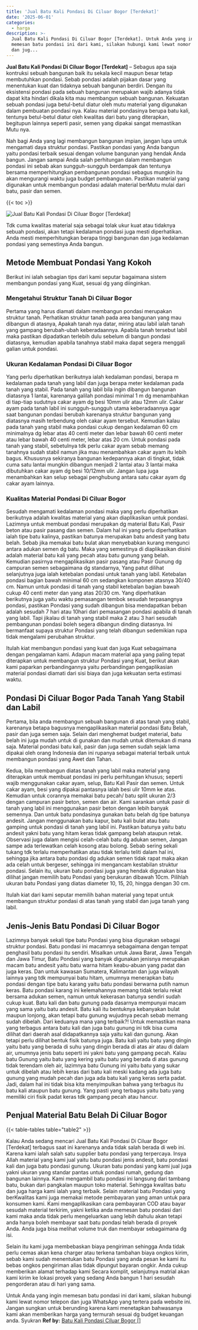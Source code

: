 ```yaml
---
title: 'Jual Batu Kali Pondasi Di Ciluar Bogor [Terdekat]'
date: '2025-06-01'
categories:
  - harga
description: >-
  Jual Batu Kali Pondasi Di Ciluar Bogor [Terdekat]. Untuk Anda yang ingin
  memesan batu pondasi ini dari kami, silakan hubungi kami lewat nomor telepon
  dan jug...
---
```


**Jual Batu Kali Pondasi Di Ciluar Bogor \[Terdekat\]** – Sebagus apa saja kontruksi sebuah bangunan baik itu sekala kecil maupun besar tetap membutuhkan pondasi. Sebab pondasi adalah pijakan dasar yang menentukan kuat dan tidaknya sebuah bangunan berdiri. Dengan itu eksistensi pondasi pada sebuah bangunan merupakan wajib adanya tidak dapat kita hindari dikala kita mau membangun sebuah bangunan. Kekuatan sebuah pondasi juga betul-betul diatur oleh mutu material yang digunakan dalam pembuatan pondasi nya. Kalau material pondasinya berupa batu kali, tentunya betul-betul diatur oleh kwalitas dari batu yang diterapkan, begitupun lainnya seperti pasir, semen yang dipakai sangat memastikan Mutu nya.

Nah bagi Anda yang lagi membangun bangunan impian, jangan lupa untuk mengamati daya struktur pondasi. Pastikan pondasi yang Anda bangun yaitu pondasi terbaik sesuai dengan volume bangunan yang hendak Anda bangun. Jangan sampai Anda salah perhitungan dalam membangun pondasi ini sebab akan sungguh-sungguh berdampak dan tentunya bersama memperhitungkan pembangunan pondasi sebagus mungkin itu akan mengurangi waktu juga budget pembangunan. Pastikan material yang digunakan untuk membangun pondasi adalah material berMutu mulai dari batu, pasir dan semen.

{{< toc >}}

![Jual Batu Kali Pondasi Di Ciluar Bogor [Terdekat]](/images/jual-batu-kali-18.png)

Tdk cuma kwalitas material saja sebagai tolak ukur kuat atau tidaknya sebuah pondasi, akan tetapi kedalaman pondasi juga mesti diperhatikan. Anda mesti memperhitungkan berapa tinggi bangunan dan juga kedalaman pondasi yang semestinya Anda bangun.

## Metode Membuat Pondasi Yang Kokoh

Berikut ini ialah sebagian tips dari kami seputar bagaimana sistem membangun pondasi yang Kuat, sesuai dg yang diinginkan.

### Mengetahui Struktur Tanah Di Ciluar Bogor

Pertama yang harus diamati dalam membangun pondasi merupakan struktur tanah. Perhatikan struktur tanah pada area bangunan yang mau dibangun di atasnya, Apakah tanah nya datar, miring atau labil ialah tanah yang gampang berubah-ubah keberadaannya. Apabila tanah tersebut labil maka pastikan dipadatkan terlebih dulu sebelum di bangun pondasi diatasnya, kemudian apabila tanahnya stabil maka dapat segera menggali galian untuk pondasi.

### Ukuran Kedalaman Pondasi Di Ciluar Bogor

Yang perlu diperhatikan berikutnya ialah kedalaman pondasi, berapa m kedalaman pada tanah yang labil dan juga berapa meter kedalaman pada tanah yang stabil. Pada tanah yang labil bila ingin dibangun bangunan diatasnya 1 lantai, karenanya galilah pondasi minimal 1 m dg menambahkan di tiap-tiap sudutnya cakar ayam dg besi 10mm ulir atau 12mm ulir. Cakar ayam pada tanah labil ini sungguh-sungguh utama keberadaannya agar saat bangunan pondasi berubah karenanya struktur bangunan yang diatasnya masih terbendung oleh cakar ayam tersebut. Kemudian kalau pada tanah yang stabil maka pondasi cukup dengan kedalaman 60 cm minimalnya dg lebar atas 40 centi meter dan lebar bawah 60 centi meter atau lebar bawah 40 centi meter, lebar atas 20 cm. Untuk pondasi pada tanah yang stabil, sebetulnya tdk perlu cakar ayam sebab memang tanahnya sudah stabil namun jika mau menambahkan cakar ayam itu lebih bagus. Khususnya sekiranya bangunan kedepannya akan di tingkat, tidak cuma satu lantai mungkin dibangun menjadi 2 lantai atau 3 lantai maka dibutuhkan cakar ayam dg besi 10/12mm ulir. Jangan lupa juga menambahkan kan selup sebagai penghubung antara satu cakar ayam dg cakar ayam lainnya.

### Kualitas Material Pondasi Di Ciluar Bogor

Sesudah mengamati kedalaman pondasi maka yang perlu diperhatikan berikutnya adalah kwalitas material yang akan diaplikasikan untuk pondasi. Lazimnya untuk membuat pondasi merupakan dg material Batu Kali, Pasir beton atau pasir pasang dan semen. Dalam hal ini yang perlu diperhatikan ialah tipe batu kalinya, pastikan batunya merupakan batu andesit yang batu belah. Sebab jika memakai batu bulat akan menyebabkan kurang mengunci antara adukan semen dg batu. Maka yang semestinya di diaplikasikan disini adalah material batu kali yang pecah atau batu gunung yang belah. Kemudian pasirnya mengaplikasikan pasir pasang atau Pasir Gunung dg campuran semen sebagaimana dg standarnya, Yang patut dilihat selanjutnya juga ialah ketebalan pondasi untuk tanah yang labil. Ketebalan pondasi bagian bawah minimal 60 cm sedangkan komponen atasnya 30/40 cm. Namun untuk pondasi di tanah yang stabil ketebalan bagian bawah cukup 40 centi meter dan yang atas 20/30 cm. Yang diperhatikan berikutnya juga yaitu waktu pemasangan tembok sesudah terpasangnya pondasi, pastikan Pondasi yang sudah dibangun bisa mendapatkan beban adalah sesudah 7 hari atau 10hari dari pemasangan pondasi apabila di tanah yang labil. Tapi jikalau di tanah yang stabil maka 2 atau 3 hari sesudah pembangunan pondasi boleh segera dibangun dinding diatasnya. Ini bermanfaat supaya struktur Pondasi yang telah dibangun sedemikian rupa tidak mengalami perubahan struktur.

Itulah kiat membangun pondasi yang kuat dan juga Kuat sebagaimana dengan pengalaman kami. Adapun macam material apa yang paling tepat diterapkan untuk membangun struktur Pondasi yang Kuat, berikut akan kami paparkan perbandingannya yaitu perbandingan pengaplikasian material pondasi diamati dari sisi biaya dan juga kekuatan serta estimasi waktu.

## Pondasi Di Ciluar Bogor Pada Tanah Yang Stabil dan Labil

Pertama, bila anda membangun sebuah bangunan di atas tanah yang stabil, karenanya betapa bagusnya mengaplikasikan material pondasi Batu Belah, pasir dan juga semen saja. Selain dari menghemat budget material, batu belah ini juga mudah untuk di gunakan dan mudah untuk ditemukan di mana saja. Material pondasi batu kali, pasir dan juga semen sudah sejak lama dipakai oleh orang Indonesia dan ini rupanya sebagai material terbaik untuk membangun pondasi yang Awet dan Tahan.

Kedua, bila membangun diatas tanah yang labil maka material yang diterapkan untuk membuat pondasi ini perlu perhitungan khusus; seperti wajib menggunakan cakar ayam, selup, Batu Kali Pasir dan semen. Untuk cakar ayam, besi yang dipakai pantasnya ialah besi ulir 10mm ke atas. Kemudian untuk corannya memakai batu pecah/ batu split ukuran 2/3 dengan campuran pasir beton, semen dan air. Kami sarankan untuk pasir di tanah yang labil ini menggunakan pasir beton dengan lebih banyak semennya. Dan untuk batu pondasinya gunakan batu belah dg tipe batunya andesit. Jangan menggunakan batu kapur, batu kali bulat atau batu gamping untuk pondasi di tanah yang labil ini. Pastikan batunya yaitu batu andesit yakni batu yang hitam keras tidak gampang belah ataupun retak. Observasi juga dalam mengisi celah-celah batu dg adukan semen, Jangan sampe ada terlewatkan celah kosong atau bolong. Sebab sering sekali tukang tdk terlalu memperhatikan atau tidak terlalu teliti dalam hal ini, sehingga jika antara batu pondasi dg adukan semen tidak rapat maka akan ada celah untuk bergeser, sehingga ini mengancam kestabilan struktur pondasi. Selain itu, ukuran batu pondasi juga yang hendak digunakan bisa dilihat jangan memilih batu Pondasi yang berukuran dibawah 10cm. Pilihlah ukuran batu Pondasi yang diatas diameter 10, 15, 20, hingga dengan 30 cm.

Itulah kiat dari kami seputar memilih bahan material yang tepat untuk membangun struktur pondasi di atas tanah yang stabil dan juga tanah yang labil.

## Jenis-Jenis Batu Pondasi Di Ciluar Bogor

Lazimnya banyak sekali tipe batu Pondasi yang bisa digunakan sebagai struktur pondasi. Batu pondasi ini macamnya sebagaimana dengan tempat penghasil batu pondasi itu sendiri. Misalkan untuk Jawa Barat, Jawa Tengah dan Jawa Timur, Batu Pondasi yang banyak digunakan jenisnya merupakan macam batu andesit yaitu batu warna hitam keabu-abuan yang padat dan juga keras. Dan untuk kawasan Sumatera, Kalimantan dan juga wilayah lainnya yang tdk mempunyai batu hitam, umumnya menerapkan batu pondasi dengan tipe batu karang yaitu batu pondasi berwarna putih namun keras. Batu pondasi karang ini kelemahannya memang tidak terlalu rekat bersama adukan semen, namun untuk kekerasan batunya sendiri sudah cukup kuat. Batu kali dan batu gunung pada dasarnya mempunyai macam yang sama yaitu batu andesit. Batu kali itu bentuknya kebanyakan bulat maupun lonjong, akan tetapi batu gunung wujudnya pecah sebab memang sudah dibelah. Dari keduanya mana yang terbaik?! Untuk memastikan mana yang terbagus antara batu kali dan juga batu gunung ini tdk bisa cuma dilihat dari daerah asal didapatkannya saja yaitu kali dan gunung. Akan tetapi perlu dilihat bentuk fisik batunya juga. Batu kali yaitu batu yang dingin yaitu batu yang berada di suhu yang dingin berada di atas air atau di dalam air, umumnya jenis batu seperti ini yakni batu yang gampang pecah. Kalau batu Gunung yaitu batu yang kering yaitu batu yang berada di atas gunung tidak terendam oleh air, lazimnya batu Gunung ini yaitu batu yang sukar untuk dibelah atau lebih keras dari batu kali meski kadang ada juga batu gunung yang mudah pecah dan juga ada batu kali yang keras serta padat. Jadi, dalam hal ini tidak bisa kita menyimpulkan bahwa yang terbagus itu batu kali ataupun batu gunung. Yang pasti yang terbagus yaitu batu yang memiliki ciri fisik padat keras tdk gampang pecah atau hancur.

## Penjual Material Batu Belah Di Ciluar Bogor

{{< table-tables table="table2" >}}

Kalau Anda sedang mencari Jual Batu Kali Pondasi Di Ciluar Bogor \[Terdekat\] terbagus saat ini karenanya anda tidak salah berada di web ini. Karena kami ialah salah satu supplier batu pondasi yang terpercaya. Insya Allah material yang kami jual yaitu batu pondasi jenis andesit, batu pondasi kali dan juga batu pondasi gunung. Ukuran batu pondasi yang kami jual juga yakni ukuran yang standar pantas untuk pondasi rumah, gedung dan bangunan lainnya. Kami mengambil batu pondasi ini langsung dari tambang batu, bukan dari pangkalan maupun toko material. Sehingga kwalitas batu dan juga harga kami ialah yang terbaik. Selain material batu Pondasi yang berKwalitas kami juga memakai metode pembayaran yang aman untuk para konsumen kami. Kami mengaplikasikan cara pembayaran COD atau bayar sesudah material terkirim, yakni ketika anda memesan batu pondasi dari kami maka anda tidak perlu mengeluarkan uang lebih dahulu akan tetapi anda hanya boleh membayar saat batu pondasi telah berada di proyek Anda. Anda juga bisa melihat volume truk dan membayar sebagaimana dg isi.

Selain itu kami juga membebaskan biaya pengiriman sehingga Anda tidak perlu cemas akan kena charger atau terkena tambahan biaya ongkos kirim, sebab kami sudah menentukan batu Pondasi yang anda pesan ke kami itu bebas ongkos pengiriman alias tidak dipungut bayaran ongkir. Anda cukup memberikan alamat terhadap kami Secara komplit, selanjutnya matrial akan kami kirim ke lokasi proyek yang sedang Anda bangun 1 hari sesudah pengorderan atau di hari yang sama.

Untuk Anda yang ingin memesan batu pondasi ini dari kami, silakan hubungi kami lewat nomor telepon dan juga WhatsApp yang tertera pada website ini. Jangan sungkan untuk berunding karena kami menetapkan bahwasanya kami akan memberikan harga yang termurah sesuai dg budget keuangan anda. Syukran
**Ref by:** [Batu Kali Pondasi Ciluar Bogor []](https://id.wikipedia.org/wiki/Batu)
